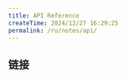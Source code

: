 ```yaml
---
title: API Reference
createTime: 2024/12/27 16:29:25
permalink: /ru/notes/api/
---
```


## 链接

<LinkCard icon="vscode-icons:file-type-dtd" title="Source Code" href="https://github.com/LunaDeerMC/DominionAPI" />

<LinkCard icon="twemoji:orange-book" title="JavaDoc" href="https://lunadeermc.github.io/DominionAPI/" />

<LinkCard icon="twemoji:airplane-departure" title="Quick Start" href="/ru/notes/api/quick/" />

<LinkCard icon="twemoji:package" title="Example Addon" href="https://github.com/LunaDeerMC/DominionAddonExample" />
